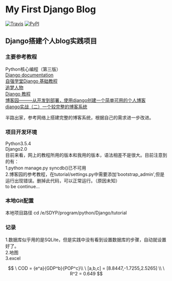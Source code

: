 # My First Django Blog
[![Travis](https://img.shields.io/badge/Python-3.5.4-blue.svg?style=plastic)]()
[![PyPI](https://img.shields.io/badge/Django-2.0-green.svg?style=plastic)]()

## Django搭建个人blog实践项目

### 主要参考教程
Python核心编程（第三版）    
[Django documentation](https://docs.djangoproject.com/en/2.0/)     
[自强学堂Django 基础教程](https://code.ziqiangxuetang.com/django/django-tutorial.html)    
[追梦人物](https://www.zmrenwu.com/)    
[Django 教程](http://www.runoob.com/django/django-tutorial.html)     
[博客园———从开发到部署，使用django创建一个简单可用的个人博客](https://www.cnblogs.com/Liqiongyu/p/5909706.html)    
[django实战（二）一个较完整的博客系统](http://blog.csdn.net/a18852867035/article/details/66475879?locationNum=10&fps=1)

半路出家，参考网络上搭建完整的博客系统，根据自己的需求进一步改进。

### 项目开发环境
Python3.5.4    
Django2.0    
目前来看，网上的教程所用的版本和我用的版本，语法相差不是很大。目前注意到的有：        
1.python manage.py syncdb()已不可用         
2.博客园的参考教程，在tutorial/settings.py中需要添加'bootstrap_admin',但是运行出现错误。删掉此代码，可以正常运行。（原因未知）         
to be continue...

### 本地Git配置
本地项目路径
cd /e/SDYP/program/python/Django/tutorial

### 记录
1.数据库似乎用的是SQLite，但是实践中没有看到设置数据库的步骤，自动就设置好了。    
2.地图    
3.excel

$$
\ COD = {e^a}{GDP^b}{POP^c}\\    
\ [a,b,c] = [8.8447,-1.7255,2.5265] \\    
\ R^2 = 0.649    
$$
